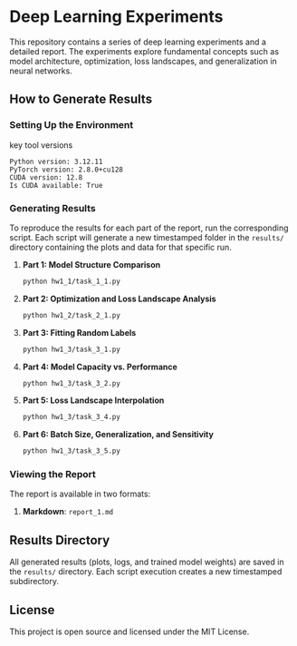 # Deep Learning Experiments

This repository contains a series of deep learning experiments and a detailed report. The experiments explore fundamental concepts such as model architecture, optimization, loss landscapes, and generalization in neural networks.

## How to Generate Results

### Setting Up the Environment
key tool versions
```plaintext
Python version: 3.12.11
PyTorch version: 2.8.0+cu128
CUDA version: 12.8
Is CUDA available: True
```

### Generating Results
To reproduce the results for each part of the report, run the corresponding script. Each script will generate a new timestamped folder in the `results/` directory containing the plots and data for that specific run.

1. **Part 1: Model Structure Comparison**
   ```bash
   python hw1_1/task_1_1.py
   ```

2. **Part 2: Optimization and Loss Landscape Analysis**
   ```bash
   python hw1_2/task_2_1.py
   ```

3. **Part 3: Fitting Random Labels**
   ```bash
   python hw1_3/task_3_1.py
   ```

4. **Part 4: Model Capacity vs. Performance**
   ```bash
   python hw1_3/task_3_2.py
   ```

5. **Part 5: Loss Landscape Interpolation**
   ```bash
   python hw1_3/task_3_4.py
   ```

6. **Part 6: Batch Size, Generalization, and Sensitivity**
   ```bash
   python hw1_3/task_3_5.py
   ```

### Viewing the Report
The report is available in two formats:
1. **Markdown**: `report_1.md`

## Results Directory
All generated results (plots, logs, and trained model weights) are saved in the `results/` directory. Each script execution creates a new timestamped subdirectory.

## License
This project is open source and licensed under the MIT License.
